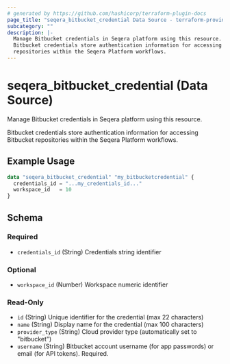 ```yaml
---
# generated by https://github.com/hashicorp/terraform-plugin-docs
page_title: "seqera_bitbucket_credential Data Source - terraform-provider-seqera"
subcategory: ""
description: |-
  Manage Bitbucket credentials in Seqera platform using this resource.
  Bitbucket credentials store authentication information for accessing Bitbucket
  repositories within the Seqera Platform workflows.
---
```


# seqera_bitbucket_credential (Data Source)

Manage Bitbucket credentials in Seqera platform using this resource.

Bitbucket credentials store authentication information for accessing Bitbucket
repositories within the Seqera Platform workflows.

## Example Usage

```terraform
data "seqera_bitbucket_credential" "my_bitbucketcredential" {
  credentials_id = "...my_credentials_id..."
  workspace_id   = 10
}
```

<!-- schema generated by tfplugindocs -->
## Schema

### Required

- `credentials_id` (String) Credentials string identifier

### Optional

- `workspace_id` (Number) Workspace numeric identifier

### Read-Only

- `id` (String) Unique identifier for the credential (max 22 characters)
- `name` (String) Display name for the credential (max 100 characters)
- `provider_type` (String) Cloud provider type (automatically set to "bitbucket")
- `username` (String) Bitbucket account username (for app passwords) or email (for API tokens). Required.
